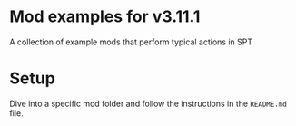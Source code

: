 # Mod examples for v3.11.1

A collection of example mods that perform typical actions in SPT

# Setup

Dive into a specific mod folder and follow the instructions in the `README.md` file.